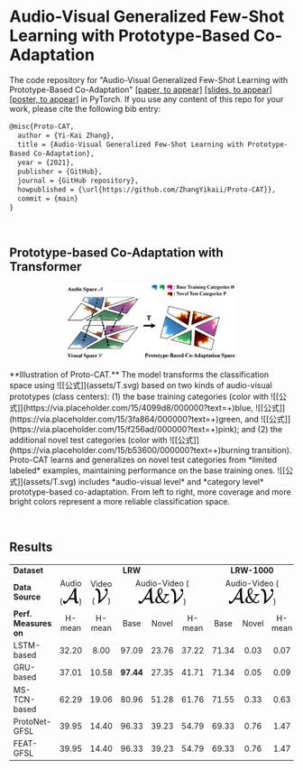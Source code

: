 # Audio-Visual Generalized Few-Shot Learning with Prototype-Based Co-Adaptation

The code repository for "Audio-Visual Generalized Few-Shot Learning with Prototype-Based Co-Adaptation" [[paper, to appear]]() [[slides, to appear]]() [[poster, to appear]]() in PyTorch. If you use any content of this repo for your work, please cite the following bib entry:

```
@misc{Proto-CAT,
  author = {Yi-Kai Zhang},
  title = {Audio-Visual Generalized Few-Shot Learning with Prototype-Based Co-Adaptation},
  year = {2021},
  publisher = {GitHub},
  journal = {GitHub repository},
  howpublished = {\url{https://github.com/ZhangYikaii/Proto-CAT}},
  commit = {main}
}
```

&nbsp;

## Prototype-based Co-Adaptation with Transformer

<p align="center">
    <img src="assets/model.png" width = "60%">
</p>
**Illustration of Proto-CAT.** The model transforms the classification space using ![[公式]](assets/T.svg) based on two kinds of audio-visual prototypes (class centers): (1) the base training categories (color with ![[公式]](https://via.placeholder.com/15/4099d8/000000?text=+)blue, ![[公式]](https://via.placeholder.com/15/3fa864/000000?text=+)green, and ![[公式]](https://via.placeholder.com/15/f256ad/000000?text=+)pink); and (2) the additional novel test categories (color with ![[公式]](https://via.placeholder.com/15/b53600/000000?text=+)burning transition). Proto-CAT learns and generalizes on novel test categories from *limited labeled* examples, maintaining performance on the base training ones. ![[公式]](assets/T.svg) includes *audio-visual level* and *category level* prototype-based co-adaptation. From left to right, more coverage and more bright colors represent a more reliable classification space.

&nbsp;

## Results

<table>
    <tr>
        <td><b>Dataset</b></td>
        <td colspan="5" align="center"><b>LRW</b></td>
        <td colspan="3" align="center"><b>LRW-1000</b></td>
    </tr>
    <tr>
        <td><b>Data Source</b></td>
        <td align="center">Audio (<img src = "assets/A.svg"/>)</td>
        <td align="center">Video (<img src = "assets/V.svg"/>)</td>
        <td colspan="3" align="center">Audio-Video (<img src = "assets/AandV.svg"/>)</td>
        <td colspan="3" align="center">Audio-Video (<img src = "assets/AandV.svg"/>)</td>
    </tr>
    <tr>
        <td><b>Perf. Measures on</b></td>
        <td align="center">H-mean</td>
        <td align="center">H-mean</td>
        <td align="center">Base</td>
        <td align="center">Novel</td>
        <td align="center">H-mean</td>
        <td align="center">Base</td>
        <td align="center">Novel</td>
        <td align="center">H-mean</td>
    </tr>
    <tr>
        <td>LSTM-based</td>
        <td align="center">32.20</td>
        <td align="center">8.00</td>
        <td align="center">97.09</td>
        <td align="center">23.76</td>
        <td align="center">37.22</td>
        <td align="center">71.34</td>
        <td align="center">0.03</td>
        <td align="center">0.07</td>
    </tr>
    <tr>
        <td>GRU-based</td>
        <td align="center">37.01</td>
        <td align="center">10.58</td>
        <td align="center"><b>97.44</b></td>
        <td align="center">27.35</td>
        <td align="center">41.71</td>
        <td align="center">71.34</td>
        <td align="center">0.05</td>
        <td align="center">0.09</td>
    </tr>
    <tr>
        <td>MS-TCN-based</td>
        <td align="center">62.29</td>
        <td align="center">19.06</td>
        <td align="center">80.96</td>
        <td align="center">51.28</td>
        <td align="center">61.76</td>
        <td align="center">71.55</td>
        <td align="center">0.33</td>
        <td align="center">0.63</td>
    </tr>
    <tr>
        <td>ProtoNet-GFSL</td>
        <td align="center">39.95</td>
        <td align="center">14.40</td>
        <td align="center">96.33</td>
        <td align="center">39.23</td>
        <td align="center">54.79</td>
        <td align="center">69.33</td>
        <td align="center">0.76</td>
        <td align="center">1.47</td>
    </tr>
    <tr>
        <td>FEAT-GFSL</td>
        <td align="center">39.95</td>
        <td align="center">14.40</td>
        <td align="center">96.33</td>
        <td align="center">39.23</td>
        <td align="center">54.79</td>
        <td align="center">69.33</td>
        <td align="center">0.76</td>
        <td align="center">1.47</td>
    </tr>
</table>

